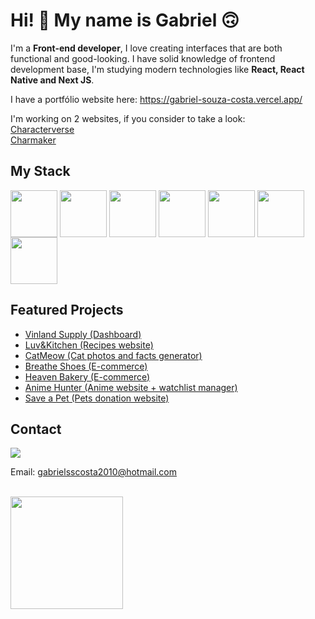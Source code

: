 # Hi! :handshake: My name is Gabriel 🙃

I'm a <strong>Front-end developer</strong>, I love creating interfaces that are both functional and good-looking. I have solid knowledge of frontend development base, I'm studying modern technologies like <strong>React, React Native and Next JS</strong>.

I have a portfólio website here: <a href="https://gabriel-souza-costa.vercel.app/" target="_blank">
https://gabriel-souza-costa.vercel.app/
</a>

I'm working on 2 websites, if you consider to take a look:<br>
<a href="https://characterverse.app">
  Characterverse
</a>
<br>
<a href="https://charmaker.app/">
  Charmaker
</a>

## My Stack

<div style="display: inline-block">
  <img align="center" height="75" src="https://cdn.jsdelivr.net/gh/devicons/devicon/icons/javascript/javascript-plain.svg" />
  <img align="center" height="75" src="https://cdn.jsdelivr.net/gh/devicons/devicon/icons/typescript/typescript-plain.svg" />
  <img align="center" height="75" src="https://cdn.jsdelivr.net/gh/devicons/devicon/icons/html5/html5-original.svg" />
  <img align="center" height="75" src="https://cdn.jsdelivr.net/gh/devicons/devicon/icons/css3/css3-original.svg" />
  <img align="center" height="75" src="https://cdn.jsdelivr.net/gh/devicons/devicon/icons/react/react-original.svg" />
  <img align="center" height="75" src="https://user-images.githubusercontent.com/79537042/211562672-4df42186-da46-4134-8678-828c7ce7fc12.png" />
  <img align="center" height="75" src="https://cdn.jsdelivr.net/gh/devicons/devicon@latest/icons/svelte/svelte-original.svg" />
</div>

<br>

## Featured Projects

<ul>
<li>
  <a href="https://github.com/GabrielSouzaCosta/vinland-supply-react-dashboard">
    Vinland Supply (Dashboard)
  </a>
</li>
<li>
  <a href="https://github.com/GabrielSouzaCosta/luvekitchen">
    Luv&Kitchen (Recipes website)
  </a>
</li>
<li>
  <a href="https://github.com/GabrielSouzaCosta/catmeow">
    CatMeow (Cat photos and facts generator)
  </a>
</li>
<li>
  <a href="https://github.com/GabrielSouzaCosta/shoe-shop">
    Breathe Shoes (E-commerce)
  </a>
</li>
<li>
  <a href="https://github.com/GabrielSouzaCosta/ecommerce-bakery-django-react">
    Heaven Bakery (E-commerce)
  </a>
</li>
<li>
  <a href="https://github.com/GabrielSouzaCosta/anime_hunter">
    Anime Hunter (Anime website + watchlist manager)
  </a>
</li>
<li>
  <a href="https://github.com/GabrielSouzaCosta/SalveUmPet-React-Flask">
    Save a Pet (Pets donation website)
  </a>
</li>

</ul>

<div>
<h2>Contact</h2>
<a href="https://www.linkedin.com/in/gabriel-souza-costa-8443481bb/" target="_blank">
  <img src="https://img.shields.io/badge/LinkedIn-0077B5?style=for-the-badge&logo=linkedin&logoColor=white" />
</a>
<p>Email: <a href="mailto:gabrielsscosta2010@hotmail.com">gabrielsscosta2010@hotmail.com</a> </p>

</div>
<br>

<div>
  <img height="180em" src="https://github-readme-stats.vercel.app/api?username=GabrielSouzaCosta&show_icons=true&theme=synthwave">
</div>
